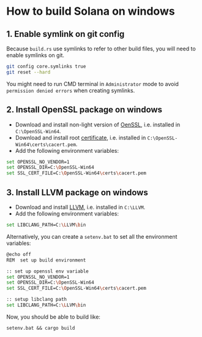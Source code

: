 # How to build Solana on windows

## 1. Enable symlink on git config

Because `build.rs` use symlinks to refer to other build files, you will need to enable symlinks on git.

```bash
git config core.symlinks true
git reset --hard
```

You might need to run CMD terminal in `Administrator` mode to avoid `permission denied errors` when creating symlinks.

## 2. Install OpenSSL package on windows
* Download and install non-light version of [OenSSL](http://slproweb.com/products/Win32OpenSSL.html), i.e. installed in `C:\OpenSSL-Win64`.
* Download and install root [certificate](https://curl.se/docs/caextract.html), i.e. installed in `C:\OpenSSL-Win64\certs\cacert.pem`.
* Add the following environment variables:
```bash
set OPENSSL_NO_VENDOR=1
set OPENSSL_DIR=C:\OpenSSL-Win64
set SSL_CERT_FILE=C:\OpenSSL-Win64\certs\cacert.pem
```

## 3. Install LLVM package on windows
* Download and install [LLVM](https://releases.llvm.org/download.html), i.e. installed in `C:\LLVM`.
* Add the following environment variables:
```bash
set LIBCLANG_PATH=C:\LLVM\bin
```

Alternatively, you can create a `setenv.bat` to set all the environment variables:
```bash
@echo off
REM  set up build environment

:: set up openssl env variable
set OPENSSL_NO_VENDOR=1
set OPENSSL_DIR=C:\OpenSSL-Win64
set SSL_CERT_FILE=C:\OpenSSL-Win64\certs\cacert.pem

:: setup libclang path
set LIBCLANG_PATH=C:\LLVM\bin
```

Now, you should be able to build like:
```
setenv.bat && cargo build
```